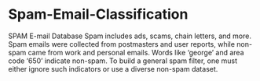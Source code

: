 # Spam-Email-Classification
SPAM E-mail Database  Spam includes ads, scams, chain letters, and more. Spam emails were collected from postmasters and user reports, while non-spam came from work and personal emails. Words like ‘george’ and area code ‘650’ indicate non-spam. To build a general spam filter, one must either ignore such indicators or use a diverse non-spam dataset.
